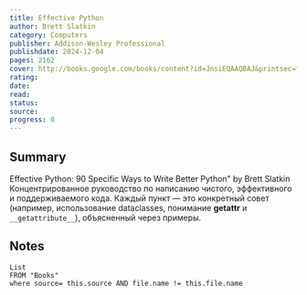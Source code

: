 ```yaml
---
title: Effective Python 
author: Brett Slatkin
category: Computers
publisher: Addison-Wesley Professional
publishdate: 2024-12-04
pages: 2162
cover: http://books.google.com/books/content?id=JnsiEQAAQBAJ&printsec=frontcover&img=1&zoom=1&edge=curl&source=gbs_api
rating:
date:
read:
status:
source:
progress: 0
---
```

## Summary

Effective Python: 90 Specific Ways to Write Better Python" by Brett Slatkin  
  Концентрированное руководство по написанию чистого, эффективного и поддерживаемого кода. Каждый пункт — это конкретный совет (например, использование dataclasses, понимание __getattr__ и `__getattribute__`), объясненный через примеры.

## Notes
```dataview
List 
FROM "Books"
where source= this.source AND file.name != this.file.name
```